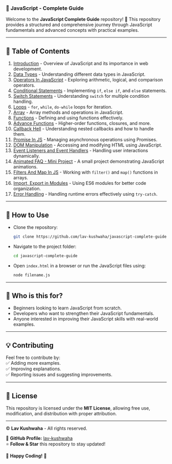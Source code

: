 ### 📌 **JavaScript - Complete Guide**  

Welcome to the **JavaScript Complete Guide** repository! 🚀 This repository provides a structured and comprehensive journey through JavaScript fundamentals and advanced concepts with practical examples.  

---

## 📖 **Table of Contents**  

1. [Introduction](https://github.com/lav-kushwaha/javascript-complete-guide/tree/main/01.Introduction) - Overview of JavaScript and its importance in web development.  
2. [Data Types](https://github.com/lav-kushwaha/javascript-complete-guide/tree/main/02.Data%20Types) - Understanding different data types in JavaScript.  
3. [Operators In JavaScript](https://github.com/lav-kushwaha/javascript-complete-guide/tree/main/03.Operators%20In%20JavaScript) - Exploring arithmetic, logical, and comparison operators.  
4. [Conditional Statements](https://github.com/lav-kushwaha/javascript-complete-guide/tree/main/04.Conditional%20Statements) - Implementing `if`, `else if`, and `else` statements.  
5. [Switch Statements](https://github.com/lav-kushwaha/javascript-complete-guide/tree/main/05.Switch%20Statements) - Understanding `switch` for multiple condition handling.  
6. [Loops](https://github.com/lav-kushwaha/javascript-complete-guide/tree/main/06.Loops) - `for`, `while`, `do-while` loops for iteration.  
7. [Array](https://github.com/lav-kushwaha/javascript-complete-guide/tree/main/07.Array) - Array methods and operations in JavaScript.  
8. [Functions](https://github.com/lav-kushwaha/javascript-complete-guide/tree/main/08.Functions) - Defining and using functions effectively.  
9. [Advance Functions](https://github.com/lav-kushwaha/javascript-complete-guide/tree/main/09.Advance%20Functions) - Higher-order functions, closures, and more.  
10. [Callback Hell](https://github.com/lav-kushwaha/javascript-complete-guide/tree/main/10.CallbackHell) - Understanding nested callbacks and how to handle them.  
11. [Promise In JS](https://github.com/lav-kushwaha/javascript-complete-guide/tree/main/11.Promise%20In%20Js) - Managing asynchronous operations using Promises.  
12. [DOM Manipulation](https://github.com/lav-kushwaha/javascript-complete-guide/tree/main/12.Dom%20Manipulation) - Accessing and modifying HTML using JavaScript.  
13. [Event Listeners and Event Handlers](https://github.com/lav-kushwaha/javascript-complete-guide/tree/main/13.Event%20Listeners%20and%20Event%20Handlers) - Handling user interactions dynamically.  
14. [Animated FAQ - Mini Project](https://github.com/lav-kushwaha/javascript-complete-guide/tree/main/14.Animated%20FAQ%20_Mini-Project) - A small project demonstrating JavaScript animations.  
15. [Filters And Map In JS](https://github.com/lav-kushwaha/javascript-complete-guide/tree/main/15.Filters%20And%20Map%20In%20Js) - Working with `filter()` and `map()` functions in arrays.  
16. [Import, Export in Modules](https://github.com/lav-kushwaha/javascript-complete-guide/tree/main/16.Import%2Cexport%20in%20modules) - Using ES6 modules for better code organization.  
17. [Error Handling](https://github.com/lav-kushwaha/javascript-complete-guide/tree/main/17.Error%20Handling) - Handling runtime errors effectively using `try-catch`.  

---

## 🚀 **How to Use**  

- Clone the repository:  
  ```bash
  git clone https://github.com/lav-kushwaha/javascript-complete-guide.git
  ```  
- Navigate to the project folder:  
  ```bash
  cd javascript-complete-guide
  ```  
- Open `index.html` in a browser or run the JavaScript files using:  
  ```bash
  node filename.js
  ```  

---

## 🎯 **Who is this for?**  
- Beginners looking to learn JavaScript from scratch.  
- Developers who want to strengthen their JavaScript fundamentals.  
- Anyone interested in improving their JavaScript skills with real-world examples.  

---

## 💡 **Contributing**  

Feel free to contribute by:  
✅ Adding more examples.  
✅ Improving explanations.  
✅ Reporting issues and suggesting improvements.  

---

## 📜 **License**  
This repository is licensed under the **MIT License**, allowing free use, modification, and distribution with proper attribution.  

---

© **Lav Kushwaha** - All rights reserved.  

🔗 **GitHub Profile:** [lav-kushwaha](https://github.com/lav-kushwaha)  
⭐ **Follow & Star** this repository to stay updated!  

🚀 **Happy Coding!** 🎉  
